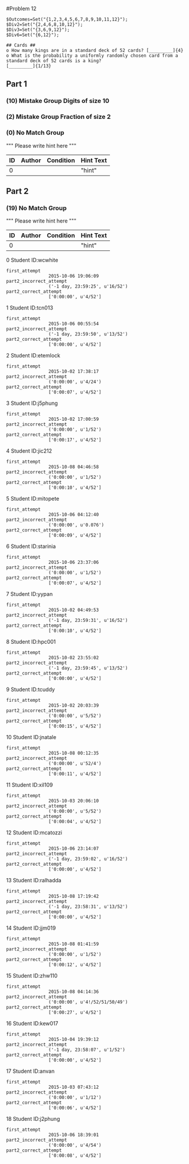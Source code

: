 #Problem 12

    $Outcomes=Set("{1,2,3,4,5,6,7,8,9,10,11,12}");
    $Div2=Set("{2,4,6,8,10,12}");
    $Div3=Set("{3,6,9,12}");
    $Div6=Set("{6,12}");

    ## Cards ##
    o How many kings are in a standard deck of 52 cards? [_________]{4}
    o What is the probability a uniformly randomly chosen card from a standard deck of 52 cards is a king?
    [_________]{1/13}



## Part 1

### (10) Mistake Group Digits of size 10




### (2) Mistake Group Fraction of size 2




### (0) No Match Group 
""" Please write hint here """

|ID	|Author	|Condition	|Hint Text|
|---|---|---|---|
|0|	|	|"hint"	|












## Part 2

### (19) No Match Group 
""" Please write hint here """

|ID	|Author	|Condition	|Hint Text|
|---|---|---|---|
|0|	|	|"hint"	|

0 Student ID:wcwhite

	first_attempt
					2015-10-06 19:06:09
	part2_incorrect_attempt
					('-1 day, 23:59:25', u'16/52')
	part2_correct_attempt
					['0:00:00', u'4/52']

1 Student ID:tcn013

	first_attempt
					2015-10-06 00:55:54
	part2_incorrect_attempt
					('-1 day, 23:59:50', u'13/52')
	part2_correct_attempt
					['0:00:00', u'4/52']

2 Student ID:etemlock

	first_attempt
					2015-10-02 17:38:17
	part2_incorrect_attempt
					('0:00:00', u'4/24')
	part2_correct_attempt
					['0:00:07', u'4/52']

3 Student ID:j5phung

	first_attempt
					2015-10-02 17:00:59
	part2_incorrect_attempt
					('0:00:00', u'1/52')
	part2_correct_attempt
					['0:00:17', u'4/52']

4 Student ID:jic212

	first_attempt
					2015-10-08 04:46:58
	part2_incorrect_attempt
					('0:00:00', u'1/52')
	part2_correct_attempt
					['0:00:10', u'4/52']

5 Student ID:mitopete

	first_attempt
					2015-10-06 04:12:40
	part2_incorrect_attempt
					('0:00:00', u'0.076')
	part2_correct_attempt
					['0:00:09', u'4/52']

6 Student ID:starinia

	first_attempt
					2015-10-06 23:37:06
	part2_incorrect_attempt
					('0:00:00', u'1/52')
	part2_correct_attempt
					['0:00:07', u'4/52']

7 Student ID:yypan

	first_attempt
					2015-10-02 04:49:53
	part2_incorrect_attempt
					('-1 day, 23:59:31', u'16/52')
	part2_correct_attempt
					['0:00:10', u'4/52']

8 Student ID:hpc001

	first_attempt
					2015-10-02 23:55:02
	part2_incorrect_attempt
					('-1 day, 23:59:45', u'13/52')
	part2_correct_attempt
					['0:00:00', u'4/52']

9 Student ID:tcuddy

	first_attempt
					2015-10-02 20:03:39
	part2_incorrect_attempt
					('0:00:00', u'5/52')
	part2_correct_attempt
					['0:00:15', u'4/52']

10 Student ID:jnatale

	first_attempt
					2015-10-08 00:12:35
	part2_incorrect_attempt
					('0:00:00', u'52/4')
	part2_correct_attempt
					['0:00:11', u'4/52']

11 Student ID:xil109

	first_attempt
					2015-10-03 20:06:10
	part2_incorrect_attempt
					('0:00:00', u'5/52')
	part2_correct_attempt
					['0:00:04', u'4/52']

12 Student ID:mcatozzi

	first_attempt
					2015-10-06 23:14:07
	part2_incorrect_attempt
					('-1 day, 23:59:02', u'16/52')
	part2_correct_attempt
					['0:00:00', u'4/52']

13 Student ID:ralhadda

	first_attempt
					2015-10-08 17:19:42
	part2_incorrect_attempt
					('-1 day, 23:58:31', u'13/52')
	part2_correct_attempt
					['0:00:00', u'4/52']

14 Student ID:jjm019

	first_attempt
					2015-10-08 01:41:59
	part2_incorrect_attempt
					('0:00:00', u'1/52')
	part2_correct_attempt
					['0:00:12', u'4/52']

15 Student ID:zhw110

	first_attempt
					2015-10-08 04:14:36
	part2_incorrect_attempt
					('0:00:00', u'4!/52/51/50/49')
	part2_correct_attempt
					['0:00:27', u'4/52']

16 Student ID:kew017

	first_attempt
					2015-10-04 19:39:12
	part2_incorrect_attempt
					('-1 day, 23:58:07', u'1/52')
	part2_correct_attempt
					['0:00:00', u'4/52']

17 Student ID:anvan

	first_attempt
					2015-10-03 07:43:12
	part2_incorrect_attempt
					('0:00:00', u'1/12')
	part2_correct_attempt
					['0:00:06', u'4/52']

18 Student ID:j2phung

	first_attempt
					2015-10-06 18:39:01
	part2_incorrect_attempt
					('0:00:00', u'4/54')
	part2_correct_attempt
					['0:00:08', u'4/52']












